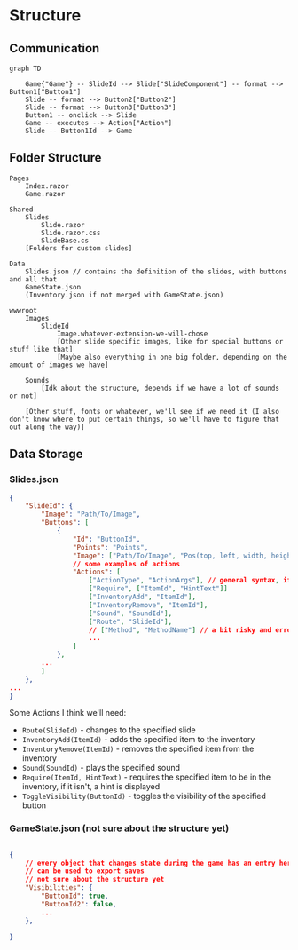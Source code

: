 # Structure

## Communication

```mermaid
graph TD

	Game{"Game"} -- SlideId --> Slide["SlideComponent"] -- format --> Button1["Button1"]
	Slide -- format --> Button2["Button2"]
	Slide -- format --> Button3["Button3"]
	Button1 -- onclick --> Slide
	Game -- executes --> Action["Action"]
	Slide -- Button1Id --> Game
```

## Folder Structure

```plaintext
Pages
    Index.razor
    Game.razor

Shared
    Slides
        Slide.razor
        Slide.razor.css
        SlideBase.cs
    [Folders for custom slides]

Data
    Slides.json // contains the definition of the slides, with buttons and all that
    GameState.json
    (Inventory.json if not merged with GameState.json)

wwwroot
    Images
        SlideId
            Image.whatever-extension-we-will-chose
            [Other slide specific images, like for special buttons or stuff like that]
            [Maybe also everything in one big folder, depending on the amount of images we have]

    Sounds
        [Idk about the structure, depends if we have a lot of sounds or not]

    [Other stuff, fonts or whatever, we'll see if we need it (I also don't know where to put certain things, so we'll have to figure that out along the way)]
```

## Data Storage

### Slides.json

```json
{
    "SlideId": {
        "Image": "Path/To/Image",
        "Buttons": [
            {
                "Id": "ButtonId",
                "Points": "Points",
                "Image": ["Path/To/Image", "Pos(top, left, width, height)"], // points and image are mutually exclusive
                // some examples of actions
                "Actions": [
                    ["ActionType", "ActionArgs"], // general syntax, if more than one arg is needed, we'll switch the args to a list
                    ["Require", ["ItemId", "HintText"]]
                    ["InventoryAdd", "ItemId"],
                    ["InventoryRemove", "ItemId"],
                    ["Sound", "SoundId"],
                    ["Route", "SlideId"],
                    // ["Method", "MethodName"] // a bit risky and error-prone, but it could be a possobility
                    ...
                ]
            },
        ...
        ]
    },
...
}
```

Some Actions I think we'll need:

-   `Route(SlideId)` - changes to the specified slide
-   `InventoryAdd(ItemId)` - adds the specified item to the inventory
-   `InventoryRemove(ItemId)` - removes the specified item from the inventory
-   `Sound(SoundId)` - plays the specified sound
-   `Require(ItemId, HintText)` - requires the specified item to be in the inventory, if it isn't, a hint is displayed
-   `ToggleVisibility(ButtonId)` - toggles the visibility of the specified button

### GameState.json (not sure about the structure yet)

```json

{
    // every object that changes state during the game has an entry here
    // can be used to export saves
    // not sure about the structure yet
    "Visibilities": {
        "ButtonId": true,
        "ButtonId2": false,
        ...
    },

}

```
